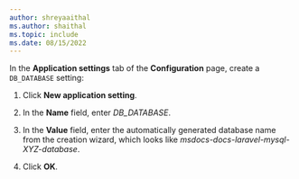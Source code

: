 ```yaml
---
author: shreyaaithal
ms.author: shaithal
ms.topic: include
ms.date: 08/15/2022
---
```


In the **Application settings** tab of the **Configuration** page, create a `DB_DATABASE` setting:

1. Click **New application setting**.

1. In the **Name** field, enter *DB_DATABASE*.

1. In the **Value** field, enter the automatically generated database name from the creation wizard, which looks like *msdocs-docs-laravel-mysql-XYZ-database*.

1. Click **OK**.
